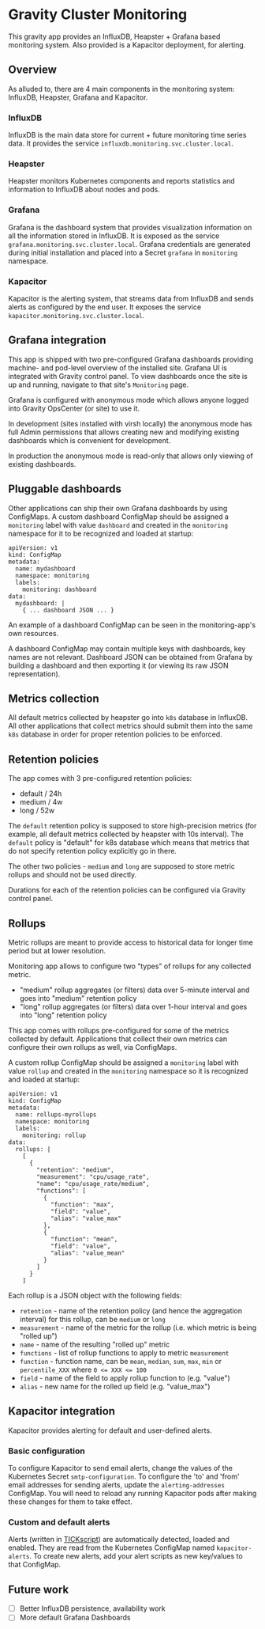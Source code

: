 # Gravity Cluster Monitoring

This gravity app provides an InfluxDB, Heapster + Grafana based monitoring system. Also provided is a Kapacitor deployment, for alerting.

## Overview

As alluded to, there are 4 main components in the monitoring system: InfluxDB, Heapster, Grafana and Kapacitor.

### InfluxDB

InfluxDB is the main data store for current + future monitoring time series data. It provides the service `influxdb.monitoring.svc.cluster.local`.

### Heapster

Heapster monitors Kubernetes components and reports statistics and information to InfluxDB about nodes and pods.

### Grafana

Grafana is the dashboard system that provides visualization information on all the information stored in InfluxDB. It is exposed as the service `grafana.monitoring.svc.cluster.local`. Grafana credentials are generated during initial installation and placed into a Secret `grafana` in `monitoring` namespace.

### Kapacitor

Kapacitor is the alerting system, that streams data from InfluxDB and sends alerts as configured by the end user. It exposes the service `kapacitor.monitoring.svc.cluster.local`.

## Grafana integration

This app is shipped with two pre-configured Grafana dashboards providing machine- and pod-level overview of the installed site. Grafana UI is integrated with Gravity control panel. To view dashboards once the site is up and running, navigate to that site's `Monitoring` page.

Grafana is configured with anonymous mode which allows anyone logged into Gravity OpsCenter (or site) to use it.

In development (sites installed with virsh locally) the anonymous mode has full Admin permissions that allows creating new and modifying existing dashboards which is convenient for development.

In production the anonymous mode is read-only that allows only viewing of existing dashboards.

## Pluggable dashboards

Other applications can ship their own Grafana dashboards by using ConfigMaps. A custom dashboard ConfigMap should be assigned a `monitoring`
label with value `dashboard` and created in the `monitoring` namespace for it to be recognized and loaded at startup:
```
apiVersion: v1
kind: ConfigMap
metadata:
  name: mydashboard
  namespace: monitoring
  labels:
    monitoring: dashboard
data:
  mydashboard: |
    { ... dashboard JSON ... }
```


An example of a dashboard ConfigMap can be seen in the monitoring-app's own resources.

A dashboard ConfigMap may contain multiple keys with dashboards, key names are not relevant. Dashboard JSON can be obtained from Grafana by building a dashboard and then exporting it (or viewing its raw JSON representation).

## Metrics collection

All default metrics collected by heapster go into `k8s` database in InfluxDB. All other applications that collect metrics should submit them into the same `k8s` database in order for proper retention policies to be enforced.

## Retention policies

The app comes with 3 pre-configured retention policies:

* default / 24h
* medium / 4w
* long / 52w

The `default` retention policy is supposed to store high-precision metrics (for example, all default metrics collected by heapster with 10s interval). The `default` policy is "default" for k8s database which means that metrics that do not specify retention policy explicitly go in there.

The other two policies - `medium` and `long` are supposed to store metric rollups and should not be used directly.

Durations for each of the retention policies can be configured via Gravity control panel.

## Rollups

Metric rollups are meant to provide access to historical data for longer time period but at lower resolution.

Monitoring app allows to configure two "types" of rollups for any collected metric.

* "medium" rollup aggregates (or filters) data over 5-minute interval and goes into "medium" retention policy
* "long" rollup aggregates (or filters) data over 1-hour interval and goes into "long" retention policy

This app comes with rollups pre-configured for some of the metrics collected by default. Applications that collect their own metrics can configure their own rollups as well, via ConfigMaps.

A custom rollup ConfigMap should be assigned a `monitoring` label with value `rollup` and created in the `monitoring` namespace
so it is recognized and loaded at startup:

```
apiVersion: v1
kind: ConfigMap
metadata:
  name: rollups-myrollups
  namespace: monitoring
  labels:
    monitoring: rollup
data:
  rollups: |
    [
      {
        "retention": "medium",
        "measurement": "cpu/usage_rate",
        "name": "cpu/usage_rate/medium",
        "functions": [
          {
            "function": "max",
            "field": "value",
            "alias": "value_max"
          },
          {
            "function": "mean",
            "field": "value",
            "alias": "value_mean"
          }
        ]
      }
    ]
```

Each rollup is a JSON object with the following fields:

* `retention` - name of the retention policy (and hence the aggregation interval) for this rollup, can be `medium` or `long`
* `measurement` - name of the metric for the rollup (i.e. which metric is being "rolled up")
* `name` - name of the resulting "rolled up" metric
* `functions` - list of rollup functions to apply to metric `measurement`
* `function` - function name, can be `mean`, `median`, `sum`, `max`, `min` or `percentile_XXX` where `0 <= XXX <= 100`
* `field` - name of the field to apply rollup function to (e.g. "value")
* `alias` - new name for the rolled up field (e.g. "value_max")

## Kapacitor integration

Kapacitor provides alerting for default and user-defined alerts.

### Basic configuration

To configure Kapacitor to send email alerts, change the values of the Kubernetes Secret `smtp-configuration`. To configure the 'to' and 'from' email addresses for sending alerts, update the `alerting-addresses` ConfigMap. You will need to reload any running Kapacitor pods after making these changes for them to take effect.

### Custom and default alerts

Alerts (written in [TICKscript](https://docs.influxdata.com/kapacitor/v1.2/tick/)) are automatically detected, loaded and enabled. They are read from the Kubernetes ConfigMap named `kapacitor-alerts`. To create new alerts, add your alert scripts as new key/values to that ConfigMap.

## Future work

 - [ ] Better InfluxDB persistence, availability work
 - [ ] More default Grafana Dashboards
